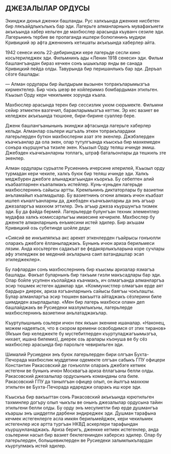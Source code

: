 ## ДЖЕЗАЛЫЛАР ОРДУСЫ

Экинджи дюнья дженки башланды.
Рус халкъында дженкке нисбетен бир лякъайдлыкълыкъ бар эди.
Лагерьге алманларнынъ мувафакъиети акъкъында хабер кельген де махбюслер арасында къуванч сезиле эди.
Лагерьнинъ тербие ве пропаганда ишлери болюгининъ мудири Кривицкий эр афта дженкнинъ кетишаты акъкъында хаберлер айта.

1942 сенеси июль 22-дебиринджи кере лагерьде сесли кино косьтериледжек эди.
Фильмнинъ ады «Ленин 1918 сенеси» эди.
Фильм башлангъандан бираз кечкен сонъ ышыкълар янды ве санада Кривицкий пейда олды.
Тавурында бир перишанлыкъ бар эди.
Деръал сёзге башлады:

— Алман ордулары бир йылдырым вызынен топракъларымызгъа кирмектелер.
Бир чокъ шеэр ве койлеримиз бомбардыман этильген.
Къызыл Орду кери чекильмек зорунда къала.

Махбюслер арасында терен бир сессизлик укюм сюрьмекте.
Фильмни сейир этмектен вазгечип, баракларымызгъа кеттик.
Эр кес вазиет ве келеджек акъкъында тюшюне, бири-бирине суаллер бере.

Дженк башлангъанынынъ экинджи афтасында лагерьге хаберлер кельди.
Алманлар озьлери ишгъаль эткен топракълардаки лагерьлерден бутюн махбюслерни азат эте экенлер.
Джэбэлерден къачкъанлар да ола экен, олар тутулгъанда къыскъа бир махкемеден сонъра къуршунгъа тизиле экен.
Къызыл Орду теляш ичинде эмиш.
Джебэден къачкъанларны топлагъ, штраф батальонлары да тешкиль зте экенлер.

Алман ордулары сурьатле Русиенинъ ичерсине илерилей, Къызыл орду турмадан кери чекиле, халкъ буюк бир теляш ичинде эди.
Халкъ меджбурен джебэге алынаджагъындан къоркъа.
Бу себептен алий къабаатларнен къапалмакъ истейлер.
Кунь-куньден лагерьде махбюслернинъ сайысы артты.
Кремльнинъ диктаторлары бу вазиетни анъламайып къалмадылар.
Бу вазиетнинъ огюни алмакъ ичюн къабаат ишлеп къналгъанларны да, джебэден къачкъаилариы да энъ агъыр джезаларгъа махкюм эттилер.
Энъ агъыр джеза къуршунгъа тизмек эди.
Бу да файда бермей.
Лагерьлерде булунгъан техник элементлер мудафаа халкъ комиссарлыгъы имаесине кечириле.
Махбюслер бу дженкте алманларнынъ енъмесини истей эдилер.
Бир акъшам Кривицкий озь субетинде шойле деди:

«Сиясий ве инкъиляпкъа акс арекет эткенлерден гъайрысы гонъюлли оларакъ джебэге ёлланыладжакъ.
Бунынъ ичюн ариза берильмеси лязим.
Анда косьтерген садакъат ве федакярлыкъларына коре сучлары афу этиледжек ве медений акъларына саип ватандашлар эсап этиледжеклер».

Бу лафлардан сонъ махбюслернинъ бир къысмы аризалар язмагъа башлады.
Факъат буларнынъ бир такъым гизли макъсадлары бар эди.
Олар бойле усулнен къолайджа къачмакъ, ич олмагъанда алманларгъа эсир тюшмек истеген адамлар эди.
«Коммунистлер олмагъан ерде аят бардыр» диерек, ариза язгъанларнынъ сайысы баягъы чокълашты.
Булар алманларгъа эсир тюшкен вакъытта айтаджакъ сёзлерини биле шимдиден азырладылар.
«Мен бир лагерь махбюси олам» деп башлайджакъ ве Русиедеки мазлумлыкъны, лагерьлерде махбюслернинъ вазиетини анълатаджакълар.

Къуртулышнынъ озьлери ичюн пек якъын экенине ишаналар.
«Наконец, можем надеяться, что в скором времени освободимся от зтих тиранов» (Якъын бир келеджекте бу мустебитлерден къуртуладжагъымызгъа, нихает, ишана билемиз), диерек озь аралары къонуша ве бу сёз махбюслер арасында бир парольге чевирильген эди.

Шималий Русиедеки энъ буюк лагерьлерден бири олгъан Бухта-Печорада махбюслик муддетини одемекте олгъан сабыкъ ГПУ офицери Константин Ракасовский де гонъюлли оларакъ джебэге кетмек истегени ве бунынъ ичюн Москвагъа ариза ёллагъаны белли олды.
Ракасовский джезалылар ордусынынъ команданы ола биле.
Ракасовский ГПУ да танылгъан офицер олып, он йылгъа махкюм этильген ве Бухта-Печорада идареджи оларакъ иш коре эди.

Къыскъа бир вакъыттан сонъ Ракасовский акъкъында юрютильген тахминлер догъру олып чыкъты ве онынъ джезалылар ордусына тайин этильгени белли олды.
Бу орду энъ месулиетли бир ерде душмангъа къаршы энъ шиддетли дарбени эндиреджек эди.
Душман тарафына кечмек истегенлерге асла имкян берильмейджек, кери чекильмек истегенлер исе артта тургъан НКВД аскерлери тарафындан къуршунланаджакъ.
Ариза беригъ, дженкке кетмек истегенлер, анда озьлерини насыл бир вазиет беклегенинден хаберсиз эдилер.
Олар бу лагерьлерден, болышевиклерден ве Русиедеки залымлыкълардан къуртулмакъ истей эдилер.
